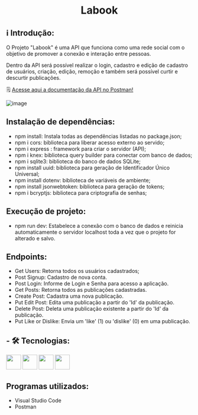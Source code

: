 <h1 align="center">Labook</h1>

## ℹ️ Introdução:
O Projeto "Labook" é uma API que funciona como uma rede social com o objetivo de promover a conexão e interação entre pessoas.

Dentro da API será possível realizar o login, cadastro e edição de cadastro de usuários, criação, edição, remoção e também será possível curtir e descurtir publicações.

🗒️ <a href="https://diligent-blow.surge.sh/home">Acesse aqui a documentação da API no Postman!</a>

![image](https://user-images.githubusercontent.com/111308068/221442007-aeb25612-d0a0-48b6-972c-0fe0c69dcb82.png)

## Instalação de dependências: 
- npm install: Instala todas as dependências listadas no package.json;
- npm i cors: biblioteca para liberar acesso externo ao servido;
- npm i express : framework para criar o servidor (API);
- npm i knex: biblioteca query builder para conectar com banco de dados;
- npm i sqlite3: biblioteca do banco de dados SQLite;
- npm install uuid: biblioteca para geração de Identificador Único Universal;
- npm install dotenv: biblioteca de variáveis de ambiente;
- npm install jsonwebtoken: biblioteca para geração de tokens;
- npm i bcryptjs: biblioteca para criptografia de senhas;

## Execução de projeto:
- npm run dev: Estabelece a conexão com o banco de dados e reinicia automaticamente o servidor localhost toda a vez que o projeto for alterado e salvo.

## Endpoints:
- Get Users: Retorna todos os usuários cadastrados;
- Post Signup: Cadastro de nova conta.
- Post Login: Informe de Login e Senha para acesso a aplicação.
- Get Posts: Retorna todos as publicações cadastradas.
- Create Post: Cadastra uma nova publicação.
- Put Edit Post: Edita uma publicação a partir do 'Id' da publicação.
- Delete Post: Deleta uma publicação existente a partir do 'Id' da publicação.
- Put Like or Dislike: Envia um 'like' (1) ou 'dislike' (0) em uma publicação.

## - 🛠️ Tecnologias:

<img src="https://cdn.jsdelivr.net/gh/devicons/devicon/icons/nodejs/nodejs-plain-wordmark.svg" width="40" height="40"/> <img 
src="https://cdn.jsdelivr.net/gh/devicons/devicon/icons/typescript/typescript-original.svg" width="40" height="40" /> <img src="https://cdn.jsdelivr.net/gh/devicons/devicon/icons/sqlite/sqlite-original-wordmark.svg"  width="40" height="40" /> <img src="https://cdn.jsdelivr.net/gh/devicons/devicon/icons/git/git-original-wordmark.svg" width="40" height="40"/>

## Programas utilizados:
* Visual Studio Code
* Postman
